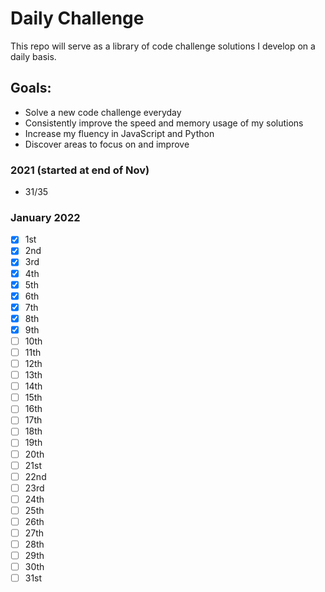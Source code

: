 # Daily Challenge

This repo will serve as a library of code challenge solutions I develop on a daily basis.

## Goals:

- Solve a new code challenge everyday
- Consistently improve the speed and memory usage of my solutions
- Increase my fluency in JavaScript and Python
- Discover areas to focus on and improve

### 2021 (started at end of Nov)

- 31/35

### January 2022

- [x] 1st
- [x] 2nd
- [x] 3rd
- [x] 4th
- [x] 5th
- [x] 6th
- [x] 7th
- [x] 8th
- [x] 9th
- [ ] 10th
- [ ] 11th
- [ ] 12th
- [ ] 13th
- [ ] 14th
- [ ] 15th
- [ ] 16th
- [ ] 17th
- [ ] 18th
- [ ] 19th
- [ ] 20th
- [ ] 21st
- [ ] 22nd
- [ ] 23rd
- [ ] 24th
- [ ] 25th
- [ ] 26th
- [ ] 27th
- [ ] 28th
- [ ] 29th
- [ ] 30th
- [ ] 31st
